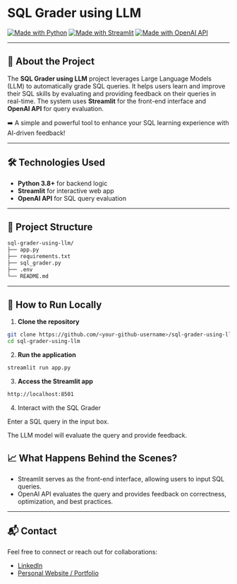 # SQL Grader using LLM

[![Made with Python](https://img.shields.io/badge/python-3.8+-blue)](https://www.python.org/)
[![Made with Streamlit](https://img.shields.io/badge/Streamlit-1.0+-blue)](https://streamlit.io/)
[![Made with OpenAI API](https://img.shields.io/badge/OpenAI_API-Available-blue)](https://beta.openai.com/)



---

## 📖 About the Project

The **SQL Grader using LLM** project leverages Large Language Models (LLM) to automatically grade SQL queries. It helps users learn and improve their SQL skills by evaluating and providing feedback on their queries in real-time. The system uses **Streamlit** for the front-end interface and **OpenAI API** for query evaluation.

➡️ A simple and powerful tool to enhance your SQL learning experience with AI-driven feedback!

---

## 🛠️ Technologies Used
- **Python 3.8+** for backend logic
- **Streamlit** for interactive web app
- **OpenAI API** for SQL query evaluation

---

## 📂 Project Structure
```bash
sql-grader-using-llm/
├── app.py
├── requirements.txt
├── sql_grader.py
├── .env
└── README.md
```

---

## 🚀 How to Run Locally

1. **Clone the repository**
```bash
git clone https://github.com/<your-github-username>/sql-grader-using-llm.git
cd sql-grader-using-llm
```

2. **Run the application**
```bash
streamlit run app.py
```

3. **Access the Streamlit app**
```bash
http://localhost:8501
```

4. Interact with the SQL Grader

Enter a SQL query in the input box.

The LLM model will evaluate the query and provide feedback.

## 📈 What Happens Behind the Scenes?

- Streamlit serves as the front-end interface, allowing users to input SQL queries.
- OpenAI API evaluates the query and provides feedback on correctness, optimization, and best practices.

---

## 📬 Contact

Feel free to connect or reach out for collaborations:

- [LinkedIn](https://www.linkedin.com/in/swathi-mutyapu/)
- [Personal Website / Portfolio](https://swathimutyapu.com)

